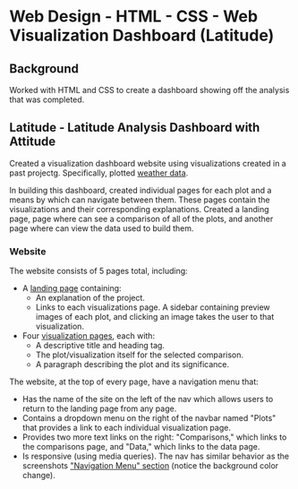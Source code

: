 # Web Design - HTML - CSS - Web Visualization Dashboard (Latitude)

## Background

Worked with HTML and CSS to create a dashboard showing off the analysis that was completed.

## Latitude - Latitude Analysis Dashboard with Attitude

Created a visualization dashboard website using visualizations created in a past projectg. Specifically, plotted [weather data](Resources/cities.csv).

In building this dashboard, created individual pages for each plot and a means by which can navigate between them. These pages contain the visualizations and their corresponding explanations. Created a landing page, page where can see a comparison of all of the plots, and another page where can view the data used to build them.

### Website 

The website consists of 5 pages total, including:

* A [landing page](#landing-page) containing:
  * An explanation of the project.
  * Links to each visualizations page. A sidebar containing preview images of each plot, and clicking an image takes the user to that visualization.
* Four [visualization pages](#visualization-pages), each with:
  * A descriptive title and heading tag.
  * The plot/visualization itself for the selected comparison.
  * A paragraph describing the plot and its significance.

The website, at the top of every page, have a navigation menu that:

* Has the name of the site on the left of the nav which allows users to return to the landing page from any page.
* Contains a dropdown menu on the right of the navbar named "Plots" that provides a link to each individual visualization page.
* Provides two more text links on the right: "Comparisons," which links to the comparisons page, and "Data," which links to the data page.
* Is responsive (using media queries). The nav has similar behavior as the screenshots ["Navigation Menu" section](#navigation-menu) (notice the background color change).

